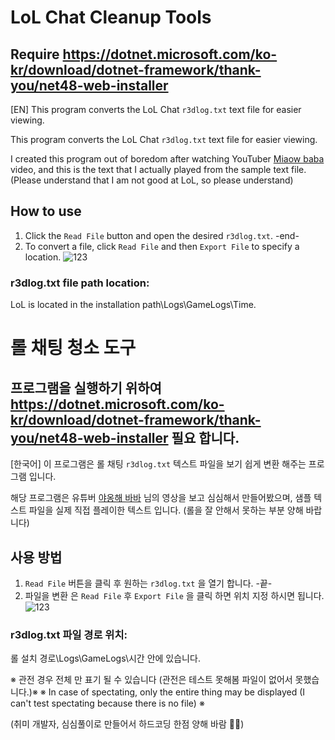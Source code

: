 # LoL Chat Cleanup Tools

## Require https://dotnet.microsoft.com/ko-kr/download/dotnet-framework/thank-you/net48-web-installer
[EN] 
This program converts the LoL Chat `r3dlog.txt` text file for easier viewing.

This program converts the LoL Chat `r3dlog.txt` text file for easier viewing.

I created this program out of boredom after watching YouTuber [Miaow baba](https://www.youtube.com/@Miaowbaba) video, and this is the text that I actually played from the sample text file.
(Please understand that I am not good at LoL, so please understand)

## How to use
1. Click the `Read File` button and open the desired `r3dlog.txt`. -end-
2. To convert a file, click `Read File` and then `Export File` to specify a location.
![123](https://github.com/YaMang0w0/LoLChatCleanup/assets/98645233/c683696c-222b-4fcc-89ac-790d03603b31)

### r3dlog.txt file path location:
LoL is located in the installation path\Logs\GameLogs\Time.
# 롤 채팅 청소 도구
## 프로그램을 실행하기 위하여 https://dotnet.microsoft.com/ko-kr/download/dotnet-framework/thank-you/net48-web-installer 필요 합니다.
[한국어] 
이 프로그램은 롤 채팅 `r3dlog.txt` 텍스트 파일을 보기 쉽게 변환 해주는 프로그램 입니다.

해당 프로그램은 유튜버 [야옹해 바바](https://www.youtube.com/@Miaowbaba) 님의 영상을 보고 심심해서 만들어봤으며, 샘플 텍스트 파일을 실제 직접 플레이한 텍스트 입니다.
(롤을 잘 안해서 못하는 부분 양해 바랍니다)


## 사용 방법
1. `Read File` 버튼을 클릭 후 원하는 `r3dlog.txt` 을 열기 합니다. -끝-
2. 파일을 변환 은 `Read File` 후 `Export File` 을 클릭 하면 위치 지정 하시면 됩니다.
![123](https://github.com/YaMang0w0/LoLChatCleanup/assets/98645233/c683696c-222b-4fcc-89ac-790d03603b31)

### r3dlog.txt 파일 경로 위치:
롤 설치 경로\Logs\GameLogs\시간 안에 있습니다.

※ 관전 경우 전체 만 표기 될 수 있습니다 (관전은 테스트 못해봄 파일이 없어서 못했습니다.)※
※ In case of spectating, only the entire thing may be displayed (I can't test spectating because there is no file) ※

(취미 개발자, 심심풀이로 만들어서 하드코딩 한점 양해 바람 😵‍💫)
